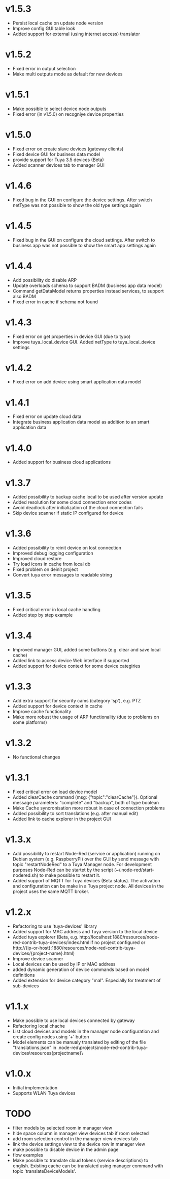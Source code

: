 # v1.5.3
- Persist local cache on update node version
- Improve config GUI table look
- Added support for external (using internet access) translator

# v1.5.2
- Fixed error in output selection
- Make multi outputs mode as default for new devices

# v1.5.1
- Make possible to select device node outputs
- Fixed error (in v1.5.0) on recogniye device properties

# v1.5.0
- Fixed error on create slave devices (gateway clients)
- Fixed device GUI for business data model
- provide support for Tuya 3.5 devices (Beta)
- Added scanner devices tab to manager GUI

# v1.4.6
- Fixed bug in the GUI on configure the device settings. After switch netType was not possible to show the old type settings again

# v1.4.5
- Fixed bug in the GUI on configure the cloud settings. After switch to business app was not possible to show the smart app settings again

# v1.4.4
- Add possibility do disable ARP
- Update overloads schema to support BADM (business app data model)
- Command getDataModel returns properties instead services, to support also BADM
- Fixed error in cache if schema not found

# v1.4.3
- Fixed error on get properties in device GUI (due to typo)
- Improve tuya_local_device GUI. Added netType to tuya_local_device settings

# v1.4.2
- Fixed error on add device using smart application data model

# v1.4.1
- Fixed error on update cloud data
- Integrate business application data model as addition to an smart application data

# v1.4.0
- Added support for business cloud applications

# v1.3.7
- Added possibility to backup cache local to be used after version update
- Added resolution for some cloud connection error codes
- Avoid deadlock after initialization of the cloud connection fails
- Skip device scanner if static IP configured for device

# v1.3.6
- Added possibility to reinit device on lost connection
- Improved debug logging configuration
- Improved cloud restore
- Try load icons in cache from local db
- Fixed problem on deinit project
- Convert tuya error messages to readable string

# v1.3.5
- Fixed critical error in local cache handling
- Added step by step example

# v1.3.4
- Improved manager GUI, added some buttons (e.g. clear and save local cache)
- Added link to access device Web interface if supported
- Added support for device context for some device categiries

# v1.3.3
- Add extra support for security cams (category 'sp'), e.g. PTZ
- Added support for device context in cache
- Improve cache functionality
- Make more robust the usage of ARP functionality (due to problems on some platforms)

# v1.3.2
- No functional changes

# v1.3.1
- Fixed critical error on load device model
- Added clearCache command (msg: {"topic":"clearCache"}). Optional message parameters: "complete" and "backup", both of type boolean
- Make Cache syncronisation more robust in case of connection problems
- Added possibility to sort translations (e.g. after manual edit)
- Added link to cache explorer in the project GUI

# v1.3.x
- Add possibility to restart Node-Red (service or application) running on Debian system (e.g. RaspberryPI) over the GUI by send message with topic "restartNodeRed" to a Tuya Manager node. For development purposes Node-Red can be startet by the script (~/.node-red/start-nodered.sh) to make possible to restart it.
- Added support of MQTT for Tuya devices (Beta status). The activation and configuration can be make in a Tuya project node. All devices in the project uses the same MQTT broker. 

# v1.2.x
- Refactoring to use 'tuya-devices' library
- Added support for MAC address and Tuya version to the local device
- Added tuya explorer (Beta, e.g. http://localhost:1880/resources/node-red-contrib-tuya-devices/index.html if no project configured or
  http://{ip-or-host}:1880/resources/node-red-contrib-tuya-devices/{project-name}.html)
- Improve device scanner
- Local devices can be used by IP or MAC address
- added dynamic generation of device commands based on model definitions
- Added extension for device category "mal". Especially for treatment of sub-devices

# v1.1.x
- Make possible to use local devices connected by gateway
- Refactoring local chache
- List cloud devices and models in the manager node configuration and create config nodes using '+' button
- Model elements can be manualy translated by editing of the file "translations.json" in .node-red\projects\node-red-contrib-tuya-devices\resources\{projectname}\

# v1.0.x
- Initial implementation
- Supports WLAN Tuya devices

# TODO
- filter models by selected room in manager view
- hide space column in manager view devices tab if room selected
- add room selection control in the manager view devices tab
- link the device settings view to the device row in manager view
- make possible to disable device in the admin page
- flow examples
- Make possible to translate cloud tokens (service descriptions) to english. Existing cache can be translated using manager command with topic 'translateDeviceModels'. 

